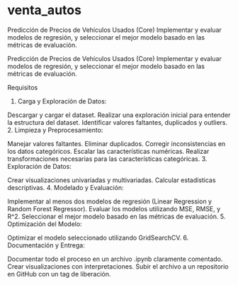 # venta_autos
Predicción de Precios de Vehículos Usados (Core) Implementar y evaluar modelos de regresión, y seleccionar el mejor modelo basado en las métricas de evaluación.

Predicción de Precios de Vehículos Usados (Core)
Implementar y evaluar modelos de regresión, y seleccionar el mejor modelo basado en las métricas de evaluación.



Requisitos

 1. Carga y Exploración de Datos:

Descargar y cargar el dataset.
Realizar una exploración inicial para entender la estructura del dataset.
Identificar valores faltantes, duplicados y outliers.
 2. Limpieza y Preprocesamiento:

Manejar valores faltantes.
Eliminar duplicados.
Corregir inconsistencias en los datos categóricos.
Escalar las características numéricas.
Realizar transformaciones necesarias para las características categóricas.
 3. Exploración de Datos:

Crear visualizaciones univariadas y multivariadas.
Calcular estadísticas descriptivas.
 4. Modelado y Evaluación:

Implementar al menos dos modelos de regresión (Linear Regression y Random Forest Regressor).
Evaluar los modelos utilizando MSE, RMSE, y R^2.
Seleccionar el mejor modelo basado en las métricas de evaluación.
 5. Optimización del Modelo:

Optimizar el modelo seleccionado utilizando GridSearchCV.
 6. Documentación y Entrega:

Documentar todo el proceso en un archivo .ipynb claramente comentado.
Crear visualizaciones con interpretaciones.
Subir el archivo a un repositorio en GitHub con un tag de liberación.
